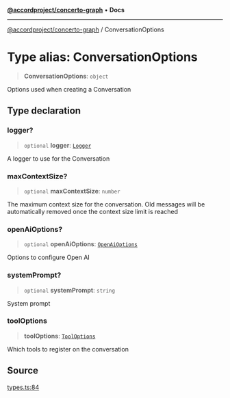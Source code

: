 [**@accordproject/concerto-graph**](../README.md) • **Docs**

***

[@accordproject/concerto-graph](../README.md) / ConversationOptions

# Type alias: ConversationOptions

> **ConversationOptions**: `object`

Options used when creating a Conversation

## Type declaration

### logger?

> `optional` **logger**: [`Logger`](Logger.md)

A logger to use for the Conversation

### maxContextSize?

> `optional` **maxContextSize**: `number`

The maximum context size for the conversation. Old messages
will be automatically removed once the context size limit is
reached

### openAiOptions?

> `optional` **openAiOptions**: [`OpenAiOptions`](OpenAiOptions.md)

Options to configure Open AI

### systemPrompt?

> `optional` **systemPrompt**: `string`

System prompt

### toolOptions

> **toolOptions**: [`ToolOptions`](ToolOptions.md)

Which tools to register on the conversation

## Source

[types.ts:84](https://github.com/accordproject/lab-concerto-graph/blob/7906621d6d0601d49217ffdd5ad64cfc20af0507/src/types.ts#L84)
